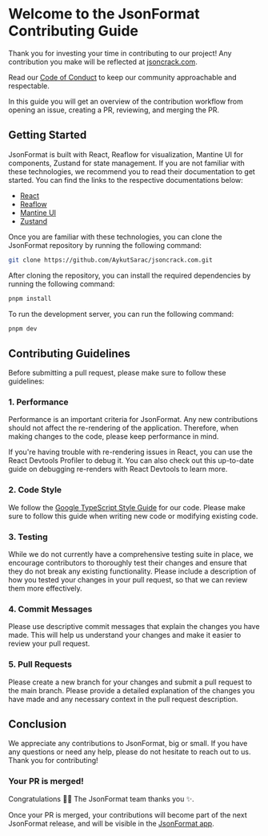 # Welcome to the JsonFormat Contributing Guide <!-- omit in toc -->

Thank you for investing your time in contributing to our project! Any contribution you make will be reflected at [jsoncrack.com](https://jsoncrack.com).

Read our [Code of Conduct](./CODE_OF_CONDUCT.md) to keep our community approachable and respectable.

In this guide you will get an overview of the contribution workflow from opening an issue, creating a PR, reviewing, and merging the PR.

## Getting Started

JsonFormat is built with React, Reaflow for visualization, Mantine UI for components, Zustand for state management. If you are not familiar with these technologies, we recommend you to read their documentation to get started. You can find the links to the respective documentations below:

- [React](https://reactjs.org/docs/getting-started.html)
- [Reaflow](https://github.com/reaviz/reaflow)
- [Mantine UI](https://mantine.dev/)
- [Zustand](https://github.com/pmndrs/zustand)

Once you are familiar with these technologies, you can clone the JsonFormat repository by running the following command:

```bash
git clone https://github.com/AykutSarac/jsoncrack.com.git
```

After cloning the repository, you can install the required dependencies by running the following command:

```bash
pnpm install
```

To run the development server, you can run the following command:

```bash
pnpm dev
```

## Contributing Guidelines

Before submitting a pull request, please make sure to follow these guidelines:

### 1. Performance

Performance is an important criteria for JsonFormat. Any new contributions should not affect the re-rendering of the application. Therefore, when making changes to the code, please keep performance in mind.

If you're having trouble with re-rendering issues in React, you can use the React Devtools Profiler to debug it. You can also check out this up-to-date guide on debugging re-renders with React Devtools to learn more.

### 2. Code Style

We follow the [Google TypeScript Style Guide](https://google.github.io/styleguide/tsguide.html) for our code. Please make sure to follow this guide when writing new code or modifying existing code.

### 3. Testing

While we do not currently have a comprehensive testing suite in place, we encourage contributors to thoroughly test their changes and ensure that they do not break any existing functionality. Please include a description of how you tested your changes in your pull request, so that we can review them more effectively.

### 4. Commit Messages

Please use descriptive commit messages that explain the changes you have made. This will help us understand your changes and make it easier to review your pull request.

### 5. Pull Requests

Please create a new branch for your changes and submit a pull request to the main branch. Please provide a detailed explanation of the changes you have made and any necessary context in the pull request description.

## Conclusion

We appreciate any contributions to JsonFormat, big or small. If you have any questions or need any help, please do not hesitate to reach out to us. Thank you for contributing!

### Your PR is merged!

Congratulations :tada::tada: The JsonFormat team thanks you :sparkles:.

Once your PR is merged, your contributions will become part of the next JsonFormat release, and will be visible in the [JsonFormat app](https://jsoncrack.com).
